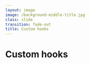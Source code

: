 ```yaml
---
layout: image
image: /background-middle-title.jpg
class: slide
transition: fade-out
title: Custom hooks
---
```


<div class="flex h-full flex-items-center">
  <h1 class="text-left m-b-0 font-bold">
    Custom hooks
  </h1>
</div>
